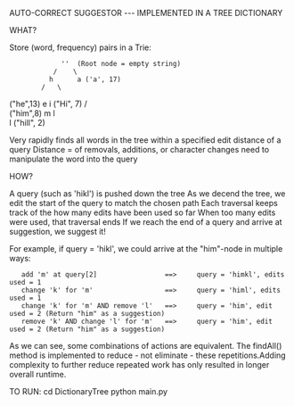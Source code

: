 AUTO-CORRECT SUGGESTOR --- IMPLEMENTED IN A TREE DICTIONARY

WHAT?

Store (word, frequency) pairs in a Trie:

                 ''  (Root node = empty string)
               /    \
              h      a ('a', 17)
            /   \
 ("he",13) e     i ("Hi", 7)
                /  \
     ("him",8) m    l
                     \
                      l ("hill", 2)

Very rapidly finds all words in the tree within a specified edit distance of a query
Distance =  of removals, additions, or character changes need to manipulate the word into the query

HOW?

A query (such as 'hikl') is pushed down the tree
As we decend the tree, we edit the start of the query to match the chosen path
Each traversal keeps track of the how many edits have been used so far
When too many edits were used, that traversal ends
If we reach the end of a query and arrive at suggestion, we suggest it!

For example, if query = 'hikl', we could arrive at the "him"-node in multiple ways:

       add 'm' at query[2]                 ==>     query = 'himkl', edits used = 1
       change 'k' for 'm'                  ==>     query = 'himl', edits used = 1
       change 'k' for 'm' AND remove 'l'   ==>     query = 'him', edit used = 2 (Return "him" as a suggestion)
       remove 'k' AND change 'l' for 'm'   ==>     query = 'him', edit used = 2 (Return "him" as a suggestion)

As we can see, some combinations of actions are equivalent. The findAll() method is implemented to reduce - not eliminate - these repetitions.Adding complexity to further reduce repeated work has only resulted in longer overall runtime.


TO RUN:
cd DictionaryTree
python main.py
